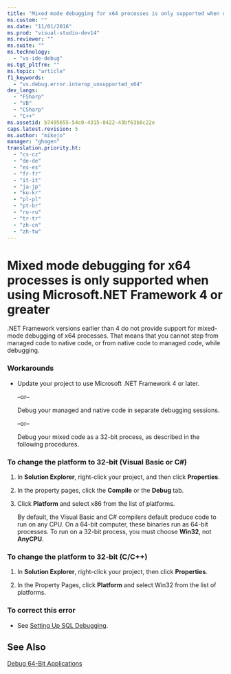 ```yaml
---
title: "Mixed mode debugging for x64 processes is only supported when using Microsoft.NET Framework 4 or greater | Microsoft Docs"
ms.custom: ""
ms.date: "11/01/2016"
ms.prod: "visual-studio-dev14"
ms.reviewer: ""
ms.suite: ""
ms.technology: 
  - "vs-ide-debug"
ms.tgt_pltfrm: ""
ms.topic: "article"
f1_keywords: 
  - "vs.debug.error.interop_unsupported_x64"
dev_langs: 
  - "FSharp"
  - "VB"
  - "CSharp"
  - "C++"
ms.assetid: b7495655-54c0-4315-8422-43bf63b8c22e
caps.latest.revision: 5
ms.author: "mikejo"
manager: "ghogen"
translation.priority.ht: 
  - "cs-cz"
  - "de-de"
  - "es-es"
  - "fr-fr"
  - "it-it"
  - "ja-jp"
  - "ko-kr"
  - "pl-pl"
  - "pt-br"
  - "ru-ru"
  - "tr-tr"
  - "zh-cn"
  - "zh-tw"
---
```

# Mixed mode debugging for x64 processes is only supported when using Microsoft.NET Framework 4 or greater
.NET Framework versions earlier than 4 do not provide support for mixed-mode debugging of x64 processes. That means that you cannot step from managed code to native code, or from native code to managed code, while debugging.  
  
### Workarounds  
  
-   Update your project to use Microsoft .NET Framework 4 or later.  
  
     –or–  
  
     Debug your managed and native code in separate debugging sessions.  
  
     –or–  
  
     Debug your mixed code as a 32-bit process, as described in the following procedures.  
  
### To change the platform to 32-bit (Visual Basic or C#)  
  
1.  In **Solution Explorer**, right-click your project, and then click **Properties**.  
  
2.  In the property pages, click the **Compile** or the **Debug** tab.  
  
3.  Click **Platform** and select x86 from the list of platforms.  
  
     By default, the Visual Basic and C# compilers default produce code to run on any CPU. On a 64-bit computer, these binaries run as 64-bit processes. To run on a 32-bit process, you must choose **Win32**, not **AnyCPU**.  
  
### To change the platform to 32-bit (C/C++)  
  
1.  In **Solution Explorer**, right-click your project, then click **Properties**.  
  
2.  In the Property Pages, click **Platform** and select Win32 from the list of platforms.  
  
### To correct this error  
  
-   See [Setting Up SQL Debugging](http://msdn.microsoft.com/en-us/3db09e68-edcc-42de-9c22-4e97cfd55ab3).  
  
## See Also  
 [Debug 64-Bit Applications](../debugger/debug-64-bit-applications.md)